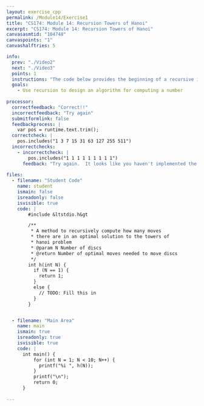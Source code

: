 ```yaml
---
layout: exercise_cpp
permalink: /Module14/Exercise1
title: "CS174: Module 14: Recursion Towers of Hanoi"
excerpt: "CS174: Module 14: Recursion Towers of Hanoi"
canvasasmtid: "104748"
canvaspoints: "1"
canvashalftries: 5

info:
  prev: "./Video2"
  next: "./Video3"
  points: 1
  instructions: "The code below provides the beginning of a recursive implementation that counts the optimal number of moves needed.  Fill in the recursive calls to complete this method.  (If you enjoy this exercise, you might think about how you would use the C++ vector class make an animation to actually show the moves happening)."
  goals:
    - Use recursion to design an algorithm for computing a number
    
processor:  
  correctfeedback: "Correct!!" 
  incorrectfeedback: "Try again"
  submitformlink: false
  feedbackprocess: | 
    var pos = runtime.text.trim();
  correctcheck: |
    pos.includes("1 3 7 15 31 63 127 255 511")
  incorrectchecks:
    - incorrectcheck: |
        pos.includes("1 1 1 1 1 1 1 1 1")
      feedback: "Try again.  It looks like you haven't implemented the recursive call yet."
 
files:
  - filename: "Student Code"
    name: student
    ismain: false
    isreadonly: false
    isvisible: true
    code: | 
        #include &ltstdio.h&gt

        /**
         * A method to recursively compute how many moves
         * there are in an optimal solution to the towers of
         * hanoi problem
         * @param N Number of discs
         * @return Number of optimal moves needed to move discs
         */
        int h(int N) {
          if (N == 1) {
            return 1;
          }
          else {
            // TODO: Fill this in
          }
        }


  - filename: "Main Area"
    name: main
    ismain: true
    isreadonly: true
    isvisible: true
    code: | 
      int main() {
          for (int N = 1; N < 10; N++) {
            printf("%i ", h(N));
          }
          printf("\n");
          return 0;
      }
        
---
```

